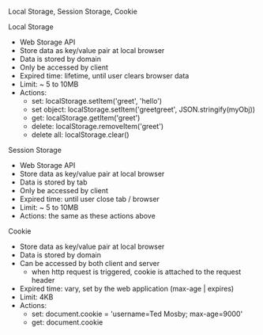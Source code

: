Local Storage, Session Storage, Cookie

Local Storage
  - Web Storage API
  - Store data as key/value pair at local browser
  - Data is stored by domain
  - Only be accessed by client
  - Expired time: lifetime, until user clears browser data
  - Limit: ~ 5 to 10MB
  - Actions:
    + set: localStorage.setItem('greet', 'hello')
    + set object: localStorage.setItem('greetgreet', JSON.stringify(myObj))
    + get: localStorage.getItem('greet')
    + delete: localStorage.removeItem('greet')
    + delete all: localStorage.clear()

Session Storage
  - Web Storage API
  - Store data as key/value pair at local browser
  - Data is stored by tab
  - Only be accessed by client
  - Expired time: until user close tab / browser
  - Limit: ~ 5 to 10MB
  - Actions: the same as these actions above

Cookie
  - Store data as key/value pair at local browser
  - Data is stored by domain
  - Can be accessed by both client and server
    + when http request is triggered, cookie is attached to the request header
  - Expired time: vary, set by the web application (max-age | expires)
  - Limit: 4KB
  - Actions:
    + set: document.cookie = 'username=Ted Mosby; max-age=9000'
    + get: document.cookie